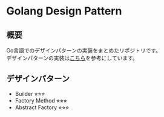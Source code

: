 # Golang Design Pattern
## 概要
Go言語でのデザインパターンの実装をまとめたリポジトリです。<br>
デザインパターンの実装は[こちら](https://refactoring.guru/ja/design-patterns/go)を参考にしています。

## デザインパターン
- Builder ⭐︎⭐︎⭐︎
- Factory Method ⭐︎⭐︎⭐︎
- Abstract Factory ⭐︎⭐︎⭐︎